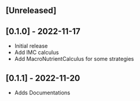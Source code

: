 ## [Unreleased]

## [0.1.0] - 2022-11-17

- Initial release
- Add IMC calculus
- Add MacroNutrientCalculus for some strategies

## [0.1.1] - 2022-11-20

- Adds Documentations
